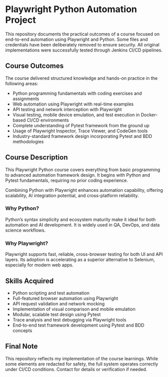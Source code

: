 # Playwright Python Automation Project

This repository documents the practical outcomes of a course focused on end-to-end automation using Playwright and Python. Some files and credentials have been deliberately removed to ensure security. All original implementations were successfully tested through Jenkins CI/CD pipelines.

## Course Outcomes

The course delivered structured knowledge and hands-on practice in the following areas:

- Python programming fundamentals with coding exercises and assignments
- Web automation using Playwright with real-time examples
- API testing and network interception with Playwright
- Visual testing, mobile device emulation, and test execution in Docker-based CI/CD environments
- Complete understanding of Pytest framework from the ground up
- Usage of Playwright Inspector, Trace Viewer, and CodeGen tools
- Industry-standard framework design incorporating Pytest and BDD methodologies

## Course Description

This Playwright Python course covers everything from basic programming to advanced automation framework design. It begins with Python and Pytest fundamentals, requiring no prior coding experience.

Combining Python with Playwright enhances automation capability, offering scalability, AI integration potential, and cross-platform reliability.

### Why Python?

Python’s syntax simplicity and ecosystem maturity make it ideal for both automation and AI development. It is widely used in QA, DevOps, and data science workflows.

### Why Playwright?

Playwright supports fast, reliable, cross-browser testing for both UI and API layers. Its adoption is accelerating as a superior alternative to Selenium, especially for modern web apps.

## Skills Acquired

- Python scripting and test automation
- Full-featured browser automation using Playwright
- API request validation and network mocking
- Implementation of visual comparison and mobile emulation
- Modular, scalable test design using Pytest
- Trace analysis and test debugging via Playwright tools
- End-to-end test framework development using Pytest and BDD concepts

## Final Note

This repository reflects my implementation of the course learnings. While some elements are redacted for safety, the full system operates correctly under CI/CD conditions. Contact for details or verification if needed.
